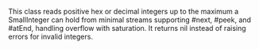 This class reads positive hex or decimal integers up to the maximum a SmallInteger can hold from minimal streams supporting #next, #peek, and #atEnd, handling overflow with saturation. It returns nil instead of raising errors for invalid integers.